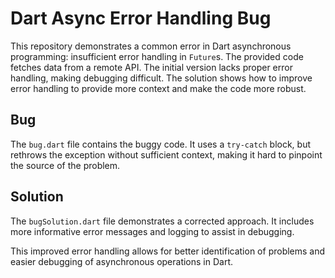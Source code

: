 # Dart Async Error Handling Bug

This repository demonstrates a common error in Dart asynchronous programming: insufficient error handling in `Future`s.  The provided code fetches data from a remote API.  The initial version lacks proper error handling, making debugging difficult. The solution shows how to improve error handling to provide more context and make the code more robust.

## Bug

The `bug.dart` file contains the buggy code.  It uses a `try-catch` block, but rethrows the exception without sufficient context, making it hard to pinpoint the source of the problem.

## Solution

The `bugSolution.dart` file demonstrates a corrected approach. It includes more informative error messages and logging to assist in debugging. 

This improved error handling allows for better identification of problems and easier debugging of asynchronous operations in Dart.